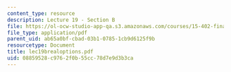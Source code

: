 ```yaml
---
content_type: resource
description: Lecture 19 - Section B
file: https://ol-ocw-studio-app-qa.s3.amazonaws.com/courses/15-402-finance-theory-ii-spring-2003/08859528c9762f0b55cc78d7e9d3b3ca_lec19brealoptions.pdf
file_type: application/pdf
parent_uid: ab65a0bf-cbad-03b1-0785-1cb9d6125f9b
resourcetype: Document
title: lec19brealoptions.pdf
uid: 08859528-c976-2f0b-55cc-78d7e9d3b3ca
---
```

